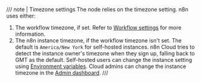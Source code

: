 /// note | Timezone settings
The node relies on the timezone setting. n8n uses either:

1. The workflow timezone, if set. Refer to [Workflow settings](/workflows/settings.md) for more information.
2. The n8n instance timezone, if the workflow timezone isn't set. The default is `America/New York` for self-hosted instances. n8n Cloud tries to detect the instance owner's timezone when they sign up, falling back to GMT as the default. Self-hosted users can change the instance setting using [Environment variables](/hosting/configuration/environment-variables.md#timezone-and-localization). Cloud admins can change the instance timezone in the [Admin dashboard](/manage-cloud/set-cloud-timezone.md).
///
